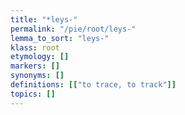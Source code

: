 ```yaml
---
title: "*leys-"
permalink: "/pie/root/leys-"
lemma_to_sort: "leys-"
klass: root
etymology: []
markers: []
synonyms: []
definitions: [["to trace, to track"]]
topics: []
---
```

